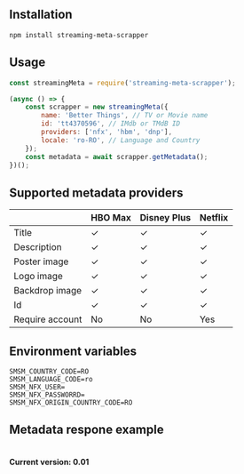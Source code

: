 ## Installation
```shell
npm install streaming-meta-scrapper
```
## Usage
```js
const streamingMeta = require('streaming-meta-scrapper');

(async () => {
	const scrapper = new streamingMeta({
		name: 'Better Things', // TV or Movie name
		id: 'tt4370596', // IMdb or TMdB ID
		providers: ['nfx', 'hbm', 'dnp'],
		locale: 'ro-RO', // Language and Country
	});
	const metadata = await scrapper.getMetadata();
})();
```
## Supported metadata providers
|                        	| HBO Max 	| Disney Plus 	| Netflix 	|
|------------------------	|---------	|-------------	|---------	|
| Title                  	|  &check;      | &check;     	| &check;  	|
| Description            	|  &check;  	| &check;   	| &check;   	|
| Poster image           	|  &check;   	| &check;   	| &check;  	|
| Logo image             	|  &check;   	| &check;      	| &check;    	|
| Backdrop image         	|  &check;  	| &check;    	| &check;   	|
| Id                     	| &check;     	| &check;    	| &check;   	|
| Require account 	| No      	| No          	| Yes     	|

##  Environment variables
```shell
SMSM_COUNTRY_CODE=RO
SMSM_LANGUAGE_CODE=ro
SMSM_NFX_USER=
SMSM_NFX_PASSWORRD=
SMSM_NFX_ORIGIN_COUNTRY_CODE=RO
```
##  Metadata respone example
```json

```
####  Current version: 0.01
